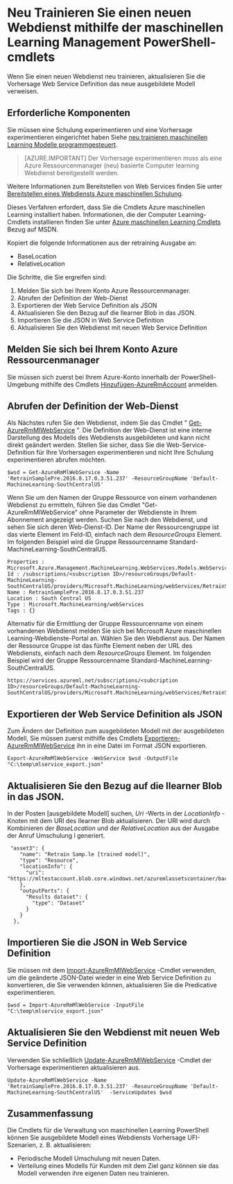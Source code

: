 <properties
    pageTitle="Neu trainieren einen neuen Webdienst mithilfe der maschinellen Learning Management PowerShell-Cmdlets | Microsoft Azure"
    description="Informationen Sie zum programmgesteuerten neu Trainieren eines Modells und aktualisieren den Webdienst, um das Modell neu ausgebildeten Azure Computer interessante mithilfe der maschinellen Learning Management PowerShell-Cmdlets verwenden."
    services="machine-learning"
    documentationCenter=""
    authors="vDonGlover"
    manager="raymondlaghaeian"
    editor=""/>

<tags
    ms.service="machine-learning"
    ms.workload="data-services"
    ms.tgt_pltfrm="na"
    ms.devlang="na"
    ms.topic="article"
    ms.date="09/27/2016"
    ms.author="v-donglo"/>

# <a name="retrain-a-new-web-service-using-the-machine-learning-management-powershell-cmdlets"></a>Neu Trainieren Sie einen neuen Webdienst mithilfe der maschinellen Learning Management PowerShell-cmdlets

Wenn Sie einen neuen Webdienst neu trainieren, aktualisieren Sie die Vorhersage Web Service Definition das neue ausgebildete Modell verweisen.  

## <a name="prerequisites"></a>Erforderliche Komponenten

Sie müssen eine Schulung experimentieren und eine Vorhersage experimentieren eingerichtet haben Siehe [neu trainieren maschinellen Learning Modelle programmgesteuert](machine-learning-retrain-models-programmatically.md). 

>[AZURE.IMPORTANT] Der Vorhersage experimentieren muss als eine Azure Ressourcenmanager (neu) basierte Computer learning Webdienst bereitgestellt werden. 
 
Weitere Informationen zum Bereitstellen von Web Services finden Sie unter [Bereitstellen eines Webdiensts Azure maschinellen Schulung](machine-learning-publish-a-machine-learning-web-service.md).

Dieses Verfahren erfordert, dass Sie die Cmdlets Azure maschinellen Learning installiert haben. Informationen, die der Computer Learning-Cmdlets installieren finden Sie unter [Azure maschinellen Learning Cmdlets](https://msdn.microsoft.com/library/azure/mt767952.aspx) Bezug auf MSDN.

Kopiert die folgende Informationen aus der retraining Ausgabe an:

* BaseLocation
* RelativeLocation

Die Schritte, die Sie ergreifen sind:

1.  Melden Sie sich bei Ihrem Konto Azure Ressourcenmanager.
2.  Abrufen der Definition der Web-Dienst
3.  Exportieren der Web Service Definition als JSON
4.  Aktualisieren Sie den Bezug auf die Ilearner Blob in das JSON.
5.  Importieren Sie die JSON in Web Service Definition
6.  Aktualisieren Sie den Webdienst mit neuen Web Service Definition

## <a name="sign-in-to-your-azure-resource-manager-account"></a>Melden Sie sich bei Ihrem Konto Azure Ressourcenmanager

Sie müssen sich zuerst bei Ihrem Azure-Konto innerhalb der PowerShell-Umgebung mithilfe des Cmdlets [Hinzufügen-AzureRmAccount](https://msdn.microsoft.com/library/mt619267.aspx) anmelden.

## <a name="get-the-web-service-definition"></a>Abrufen der Definition der Web-Dienst

Als Nächstes rufen Sie den Webdienst, indem Sie das Cmdlet " [Get-AzureRmMlWebService](https://msdn.microsoft.com/library/mt619267.aspx) ". Die Definition der Web-Dienst ist eine interne Darstellung des Modells des Webdiensts ausgebildeten und kann nicht direkt geändert werden. Stellen Sie sicher, dass Sie die Web-Service-Definition für Ihre Vorhersagen experimentieren und nicht Ihre Schulung experimentieren abrufen möchten.

    $wsd = Get-AzureRmMlWebService -Name 'RetrainSamplePre.2016.8.17.0.3.51.237' -ResourceGroupName 'Default-MachineLearning-SouthCentralUS'

Wenn Sie um den Namen der Gruppe Ressource von einem vorhandenen Webdienst zu ermitteln, führen Sie das Cmdlet "Get-AzureRmMlWebService" ohne Parameter der Webdienste in Ihrem Abonnement angezeigt werden. Suchen Sie nach den Webdienst, und sehen Sie sich deren Web-Dienst-ID. Der Name der Ressourcengruppe ist das vierte Element im Feld-ID, einfach nach dem *ResourceGroups* Element. Im folgenden Beispiel wird die Gruppe Ressourcenname Standard-MachineLearning-SouthCentralUS.

    Properties : Microsoft.Azure.Management.MachineLearning.WebServices.Models.WebServicePropertiesForGraph
    Id : /subscriptions/<subscription ID>/resourceGroups/Default-MachineLearning-SouthCentralUS/providers/Microsoft.MachineLearning/webServices/RetrainSamplePre.2016.8.17.0.3.51.237
    Name : RetrainSamplePre.2016.8.17.0.3.51.237
    Location : South Central US
    Type : Microsoft.MachineLearning/webServices
    Tags : {}

Alternativ für die Ermittlung der Gruppe Ressourcenname von einem vorhandenen Webdienst melden Sie sich bei Microsoft Azure maschinellen Learning-Webdienste-Portal an. Wählen Sie den Webdienst aus. Der Namen der Ressource Gruppe ist das fünfte Element neben der URL des Webdiensts, einfach nach dem *ResourceGroups* Element. Im folgenden Beispiel wird der Gruppe Ressourcenname Standard-MachineLearning-SouthCentralUS.

    https://services.azureml.net/subscriptions/<subcription ID>/resourceGroups/Default-MachineLearning-SouthCentralUS/providers/Microsoft.MachineLearning/webServices/RetrainSamplePre.2016.8.17.0.3.51.237


## <a name="export-the-web-service-definition-as-json"></a>Exportieren der Web Service Definition als JSON

Zum Ändern der Definition zum ausgebildeten Modell mit der ausgebildeten Modell, Sie müssen zuerst mithilfe des Cmdlets [Exportieren-AzureRmMlWebService](https://msdn.microsoft.com/library/azure/mt767935.aspx) ihn in eine Datei im Format JSON exportieren.

    Export-AzureRmMlWebService -WebService $wsd -OutputFile "C:\temp\mlservice_export.json"

## <a name="update-the-reference-to-the-ilearner-blob-in-the-json"></a>Aktualisieren Sie den Bezug auf die Ilearner Blob in das JSON.

In der Posten [ausgebildete Modell] suchen, *Uri* -Werts in der *LocationInfo* -Knoten mit dem URI des Ilearner Blob aktualisieren. Der URI wird durch Kombinieren der *BaseLocation* und der *RelativeLocation* aus der Ausgabe der Anruf Umschulung l generiert.

     "asset3": {
        "name": "Retrain Samp.le [trained model]",
        "type": "Resource",
        "locationInfo": {
          "uri": "https://mltestaccount.blob.core.windows.net/azuremlassetscontainer/baca7bca650f46218633552c0bcbba0e.ilearner"
        },
        "outputPorts": {
          "Results dataset": {
            "type": "Dataset"
          }
        }
      },

## <a name="import-the-json-into-a-web-service-definition"></a>Importieren Sie die JSON in Web Service Definition

Sie müssen mit dem [Import-AzureRmMlWebService](https://msdn.microsoft.com/library/azure/mt767925.aspx) -Cmdlet verwenden, um die geänderte JSON-Datei wieder in eine Web Service Definition zu konvertieren, die Sie verwenden können, aktualisieren Sie die Predicative experimentieren.

    $wsd = Import-AzureRmMlWebService -InputFile "C:\temp\mlservice_export.json"


## <a name="update-the-web-service-with-new-web-service-definition"></a>Aktualisieren Sie den Webdienst mit neuen Web Service Definition

Verwenden Sie schließlich [Update-AzureRmMlWebService](https://msdn.microsoft.com/library/azure/mt767922.aspx) -Cmdlet der Vorhersage experimentieren aktualisieren aus.

    Update-AzureRmMlWebService -Name 'RetrainSamplePre.2016.8.17.0.3.51.237' -ResourceGroupName 'Default-MachineLearning-SouthCentralUS'  -ServiceUpdates $wsd

## <a name="summary"></a>Zusammenfassung

Die Cmdlets für die Verwaltung von maschinellen Learning PowerShell können Sie ausgebildete Modell eines Webdiensts Vorhersage UFI-Szenarien, z. B. aktualisieren:

* Periodische Modell Umschulung mit neuen Daten.
* Verteilung eines Modells für Kunden mit dem Ziel ganz können sie das Modell verwenden ihre eigenen Daten neu trainieren.
